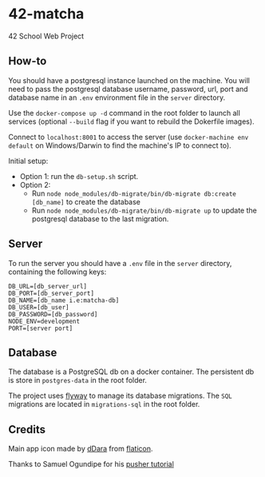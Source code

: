 # 42-matcha

42 School Web Project

## How-to

You should have a postgresql instance launched on the machine.
You will need to pass the postgresql database username, password, url, port and database name in an `.env` environment file in the `server` directory.

Use the `docker-compose up -d` command in the root folder to launch all services (optional `--build` flag if you want to rebuild the Dokerfile images).

Connect to `localhost:8001` to access the server (use `docker-machine env default` on Windows/Darwin to find the machine's IP to connect to).

Initial setup:

- Option 1: run the `db-setup.sh` script.
- Option 2:
  - Run `node node_modules/db-migrate/bin/db-migrate db:create [db_name]` to create the database
  - Run `node node_modules/db-migrate/bin/db-migrate up` to update the postgresql database to the last migration.

## Server

To run the server you should have a `.env` file in the `server` directory, containing the following keys:

```shell
DB_URL=[db_server_url]
DB_PORT=[db_server_port]
DB_NAME=[db_name i.e:matcha-db]
DB_USER=[db_user]
DB_PASSWORD=[db_password]
NODE_ENV=development
PORT=[server port]
```

## Database

The database is a PostgreSQL db on a docker container. The persistent db is store in `postgres-data` in the root folder.

The project uses [flyway](https://flywaydb.org/) to manage its database migrations. The `SQL` migrations are located in `migrations-sql` in the root folder.

## Credits

Main app icon made by [dDara](https://www.flaticon.com/authors/ddara) from [flaticon](https://www.flaticon.com/).

Thanks to Samuel Ogundipe for his [pusher tutorial](https://pusher.com/tutorials/postgresql-realtime)